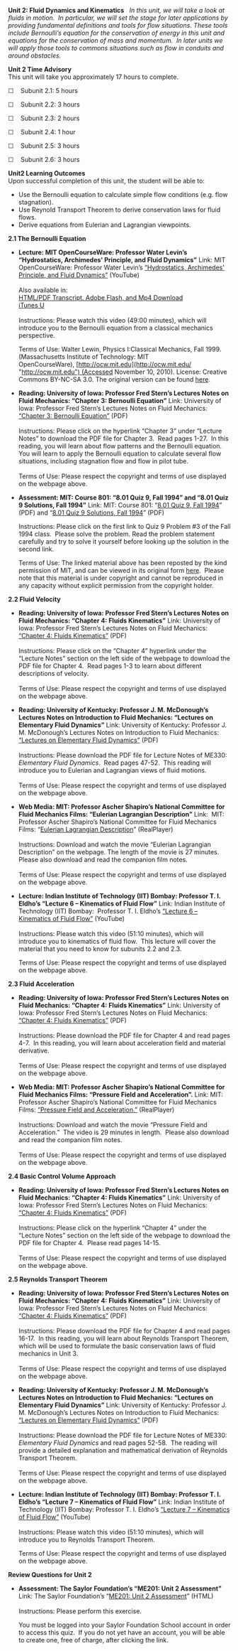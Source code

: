 **Unit 2: Fluid Dynamics and Kinematics** <span id="2"></span> 
*In this unit, we will take a look at fluids in motion.  In particular,
we will set the stage for later applications by providing fundamental
definitions and tools for flow situations. These tools include
Bernoulli’s equation for the conservation of energy in this unit and
equations for the conservation of mass and momentum.  In later units we
will apply those tools to commons situations such as flow in conduits
and around obstacles.*

**Unit 2 Time Advisory**  
This unit will take you approximately 17 hours to complete.

☐    Subunit 2.1: 5 hours

☐    Subunit 2.2: 3 hours

☐    Subunit 2.3: 2 hours

☐    Subunit 2.4: 1 hour

☐    Subunit 2.5: 3 hours  
  
 ☐    Subunit 2.6: 3 hours

**Unit2 Learning Outcomes**  
Upon successful completion of this unit, the student will be able to:  
-   Use the Bernoulli equation to calculate simple flow conditions (e.g.
    flow stagnation).
-   Use Reynold Transport Theorem to derive conservation laws for fluid
    flows.
-   Derive equations from Eulerian and Lagrangian viewpoints.

**2.1 The Bernoulli Equation** <span id="2.1"></span> 
-   **Lecture: MIT OpenCourseWare: Professor Water Levin’s
    “Hydrostatics, Archimedes' Principle, and Fluid Dynamics”**
    Link: MIT OpenCourseWare: Professor Water Levin’s [“Hydrostatics,
    Archimedes' Principle, and Fluid
    Dynamics”](http://www.youtube.com/watch?v=dKhLFPrCex0) (YouTube)  
        
     Also available in:  
     [HTML/PDF Transcript. Adobe Flash, and Mp4
    Download](http://ocw.mit.edu/courses/physics/8-01-physics-i-classical-mechanics-fall-1999/video-lectures/lecture-28/)  
     [iTunes
    U](http://deimos3.apple.com/WebObjects/Core.woa/Browse/mit.edu.1440426834.01440426839.1436456475?i=1510817920)  
        
     Instructions: Please watch this video (49:00 minutes), which will
    introduce you to the Bernoulli equation from a classical mechanics
    perspective.  
      
     Terms of Use: Walter Lewin, Physics I:Classical Mechanics, Fall
    1999. (Massachusetts Institute of Technology: MIT
    OpenCourseWare), [http://ocw.mit.edu](http://ocw.mit.edu/ "http://ocw.mit.edu") (Accessed
    November 10, 2010). License: Creative Commons BY-NC-SA 3.0. The
    original version can be found
    [here](http://ocw.mit.edu/courses/physics/8-01-physics-i-classical-mechanics-fall-1999/video-lectures/lecture-28/).

-   **Reading: University of Iowa: Professor Fred Stern’s Lectures Notes
    on Fluid Mechanics: “Chapter 3: Bernoulli Equation”**
    Link: University of Iowa: Professor Fred Stern’s Lectures Notes on
    Fluid Mechanics: [“Chapter 3: Bernoulli
    Equation”](http://www.engineering.uiowa.edu/~fluids/) (PDF)  
        
     Instructions: Please click on the hyperlink “Chapter 3” under
    “Lecture Notes” to download the PDF file for Chapter 3.  Read pages
    1-27.  In this reading, you will learn about flow patterns and the
    Bernoulli equation.  You will learn to apply the Bernoulli equation
    to calculate several flow situations, including stagnation flow and
    flow in pilot tube.  
        
     Terms of Use: Please respect the copyright and terms of use
    displayed on the webpage above.

-   **Assessment: MIT: Course 801: “8.01 Quiz 9, Fall 1994” and “8.01
    Quiz 9 Solutions, Fall 1994”**
    Link: MIT: Course 801: “[8.01 Quiz 9, Fall
    1994](http://www.saylor.org/site/wp-content/uploads/2012/09/me102.pdf)”
    (PDF) and “[8.01 Quiz 9 Solutions, Fall
    1994](http://www.saylor.org/site/wp-content/uploads/2012/09/me102-solutions.pdf)”
    (PDF)  
      
     Instructions: Please click on the first link to Quiz 9 Problem \#3
    of the Fall 1994 class.  Please solve the problem. Read the problem
    statement carefully and try to solve it yourself before looking up
    the solution in the second link.  
      
     Terms of Use: The linked material above has been reposted by the
    kind permission of MIT, and can be viewed in its original
    form [here](http://www.mit.edu/%7E8.01/quiz94/q91.html).  Please
    note that this material is under copyright and cannot be reproduced
    in any capacity without explicit permission from the copyright
    holder. 

**2.2 Fluid Velocity** <span id="2.2"></span> 
-   **Reading: University of Iowa: Professor Fred Stern’s Lectures Notes
    on Fluid Mechanics: “Chapter 4: Fluids Kinematics”**
    Link: University of Iowa: Professor Fred Stern’s Lectures Notes on
    Fluid Mechanics: [“Chapter 4: Fluids
    Kinematics”](http://www.engineering.uiowa.edu/~fluids/) (PDF)  
        
     Instructions: Please click on the “Chapter 4” hyperlink under the
    “Lecture Notes” section on the left side of the webpage to download
    the PDF file for Chapter 4.  Read pages 1-3 to learn about different
    descriptions of velocity.  
        
     Terms of Use: Please respect the copyright and terms of use
    displayed on the webpage above.

-   **Reading: University of Kentucky: Professor J. M. McDonough’s
    Lectures Notes on Introduction to Fluid Mechanics: “Lectures on
    Elementary Fluid Dynamics”**
    Link: University of Kentucky: Professor J. M. McDonough’s Lectures
    Notes on Introduction to Fluid Mechanics: [“Lectures on Elementary
    Fluid
    Dynamics”](http://www.engr.uky.edu/~acfd/lecturenotes1.html) (PDF)  
        
     Instructions: Please download the PDF file for Lecture Notes of
    ME330: *Elementary Fluid Dynamics*.  Read pages 47-52.  This reading
    will introduce you to Eulerian and Lagrangian views of fluid
    motions.  
        
     Terms of Use: Please respect the copyright and terms of use
    displayed on the webpage above.

-   **Web Media: MIT: Professor Ascher Shapiro’s National Committee for
    Fluid Mechanics Films: “Eulerian Lagrangian Description”**
    Link:  MIT: Professor Ascher Shapiro’s National Committee for Fluid
    Mechanics Films: “[Eulerian Lagrangian
    Description](http://web.mit.edu/hml/ncfmf.html)” (RealPlayer)  
        
     Instructions: Download and watch the movie “Eulerian Lagrangian
    Description” on the webpage. The length of the movie is 27 minutes. 
    Please also download and read the companion film notes.  
        
     Terms of Use: Please respect the copyright and terms of use
    displayed on the webpage above.

-   **Lecture: Indian Institute of Technology (IIT) Bombay: Professor T.
    I. Eldho’s “Lecture 6 – Kinematics of Fluid Flow”**
    Link: Indian Institute of Technology (IIT) Bombay:  Professor T. I.
    Eldho’s [“Lecture 6 – Kinematics of Fluid
    Flow”](http://www.youtube.com/watch?v=ZCaNOpKK5W4&feature=relmfu)
    (YouTube)  
        
     Instructions: Please watch this video (51:10 minutes), which will
    introduce you to kinematics of fluid flow.  This lecture will cover
    the material that you need to know for subunits 2.2 and 2.3.  
      
     Terms of Use: Please respect the copyright and terms of use
    displayed on the webpage above.

**2.3 Fluid Acceleration** <span id="2.3"></span> 
-   **Reading: University of Iowa: Professor Fred Stern’s Lectures Notes
    on Fluid Mechanics: “Chapter 4: Fluids Kinematics”**
    Link: University of Iowa: Professor Fred Stern’s Lectures Notes on
    Fluid Mechanics: [“Chapter 4: Fluids
    Kinematics”](http://www.engineering.uiowa.edu/~fluids/) (PDF)  
        
     Instructions: Please download the PDF file for Chapter 4 and read
    pages 4-7.  In this reading, you will learn about acceleration field
    and material derivative.  
        
     Terms of Use: Please respect the copyright and terms of use
    displayed on the webpage above.

-   **Web Media: MIT: Professor Ascher Shapiro’s National Committee for
    Fluid Mechanics Films: “Pressure Field and Acceleration”.**
    Link: MIT: Professor Ascher Shapiro’s National Committee for Fluid
    Mechanics Films: [“Pressure Field and
    Acceleration.”](http://web.mit.edu/hml/ncfmf.html) (RealPlayer)  
        
     Instructions: Download and watch the movie “Pressure Field and
    Acceleration.”  The video is 29 minutes in length.  Please also
    download and read the companion film notes.  
        
     Terms of Use: Please respect the copyright and terms of use
    displayed on the webpage above.

**2.4 Basic Control Volume Approach** <span id="2.4"></span> 
-   **Reading: University of Iowa: Professor Fred Stern’s Lectures Notes
    on Fluid Mechanics: “Chapter 4: Fluids Kinematics”**
    Link: University of Iowa: Professor Fred Stern’s Lectures Notes on
    Fluid Mechanics: [“Chapter 4: Fluids
    Kinematics”](http://www.engineering.uiowa.edu/~fluids/) (PDF)  
        
     Instructions: Please click on the hyperlink “Chapter 4” under the
    “Lecture Notes” section on the left side of the webpage to download
    the PDF file for Chapter 4.  Please read pages 14-15.  
        
     Terms of Use: Please respect the copyright and terms of use
    displayed on the webpage above.

**2.5 Reynolds Transport Theorem** <span id="2.5"></span> 
-   **Reading: University of Iowa: Professor Fred Stern’s Lectures Notes
    on Fluid Mechanics: “Chapter 4: Fluids Kinematics”**
    Link: University of Iowa: Professor Fred Stern’s Lectures Notes on
    Fluid Mechanics: [“Chapter 4: Fluids
    Kinematics”](http://www.engineering.uiowa.edu/~fluids/) (PDF)  
        
     Instructions: Please download the PDF file for Chapter 4 and read
    pages 16-17.  In this reading, you will learn about Reynolds
    Transport Theorem, which will be used to formulate the basic
    conservation laws of fluid mechanics in Unit 3.  
        
     Terms of Use: Please respect the copyright and terms of use
    displayed on the webpage above.

-   **Reading: University of Kentucky: Professor J. M. McDonough’s
    Lectures Notes on Introduction to Fluid Mechanics: “Lectures on
    Elementary Fluid Dynamics”**
    Link: University of Kentucky: Professor J. M. McDonough’s Lectures
    Notes on Introduction to Fluid Mechanics: [“Lectures on Elementary
    Fluid
    Dynamics”](http://www.engr.uky.edu/~acfd/lecturenotes1.html) (PDF)  
        
     Instructions: Please download the PDF file for Lecture Notes of
    ME330: *Elementary Fluid Dynamics* and read pages 52-58.  The
    reading will provide a detailed explanation and mathematical
    derivation of Reynolds Transport Theorem.  
        
     Terms of Use: Please respect the copyright and terms of use
    displayed on the webpage above.

-   **Lecture: Indian Institute of Technology (IIT) Bombay: Professor T.
    I. Eldho’s “Lecture 7 – Kinematics of Fluid Flow”**
    Link: Indian Institute of Technology (IIT) Bombay: Professor T. I.
    Eldho’s [“Lecture 7 – Kinematics of Fluid
    Flow”](http://www.youtube.com/watch?v=6fPCf6dOqx0&feature=relmfu)
    (YouTube)  
        
     Instructions: Please watch this video (51:10 minutes), which will
    introduce you to Reynolds Transport Theorem.  
      
     Terms of Use: Please respect the copyright and terms of use
    displayed on the webpage above.

**Review Questions for Unit 2** <span id="2.6"></span> 
-   **Assessment: The Saylor Foundation’s “ME201: Unit 2 Assessment”**
    Link: The Saylor Foundation’s “[ME201: Unit 2
    Assessment](http://school.saylor.org/mod/quiz/view.php?id=967)”
    (HTML)  
        
     Instructions: Please perform this exercise.   
      
     You must be logged into your Saylor Foundation School account in
    order to access this quiz.  If you do not yet have an account, you
    will be able to create one, free of charge, after clicking the
    link. 



